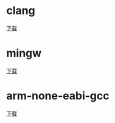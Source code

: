 # clang
[下载](http://releases.llvm.org/download.html)

# mingw
[下载](https://sourceforge.net/projects/mingw-w64/files/mingw-w64/)

# arm-none-eabi-gcc
[下载](https://launchpad.net/gcc-arm-embedded/+download)